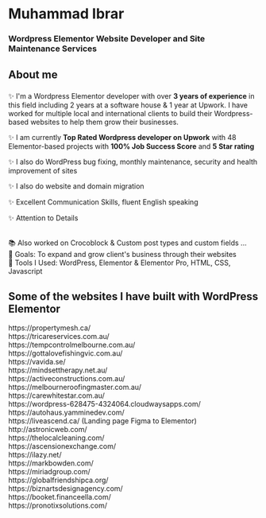 <h1 align="left">Muhammad Ibrar</h1>

###

 <h3 align="left">Wordpress Elementor Website Developer and Site Maintenance Services </h3>


###

<h2 align="left">About me</h2>

###

<p align="left"> ✨  I'm a Wordpress Elementor developer with over <b>3 years of experience</b> in this field including 2 years at a software house & 1 year at Upwork. I have worked for multiple local and international clients to build their Wordpress-based websites to help them grow their businesses. 
<p> ✨ I am currently <b>Top Rated Wordpress developer on Upwork</b> with 48 Elementor-based projects with <b>100% Job Success Score</b> and <b>5 Star rating</b> </p>
<p> ✨ I also do WordPress bug fixing, monthly maintenance, security and health improvement of sites 
<p> ✨ I also do website and domain migration </p>
<p> ✨ Excellent Communication Skills, fluent English speaking</p> 
<p>✨ Attention to Details</p>
 <br>📚 Also worked on Crocoblock & Custom post types and custom fields ...<br>🎯 Goals: To expand and grow client's business through their websites<br>🎲 Tools I Used: WordPress, Elementor & Elementor Pro, HTML, CSS, Javascript</p>

###
<h2 align="left">Some of the websites I have built with WordPress Elementor</h2>
https://propertymesh.ca/<br>
https://tricareservices.com.au/ <br>
https://tempcontrolmelbourne.com.au/ <br>
 https://gottalovefishingvic.com.au/ <br>
https://vavida.se/ <br>
https://mindsettherapy.net.au/ <br>
https://activeconstructions.com.au/ <br>
https://melbourneroofingmaster.com.au/ <br>
https://carewhitestar.com.au/ <br>
https://wordpress-628475-4324064.cloudwaysapps.com/ <br>
https://autohaus.yamminedev.com/ <br>
https://liveascend.ca/ (Landing page Figma to Elementor) <br> 
http://astronicweb.com/ <br> 
https://thelocalcleaning.com/ <br>
https://ascensionexchange.com/ <br>
https://ilazy.net/<br>
https://markbowden.com/<br>
https://miriadgroup.com/<br>
https://globalfriendshipca.org/<br>
https://biznartsdesignagency.com/<br>
https://booket.financeella.com/<br>
https://pronotixsolutions.com/



###





